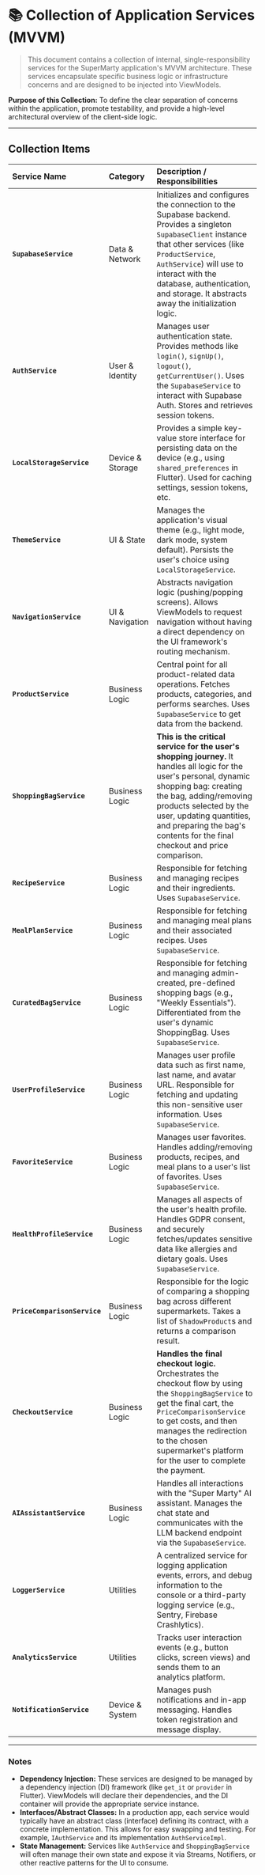 # 📚 Collection of Application Services (MVVM)

> This document contains a collection of internal, single-responsibility services for the SuperMarty application's MVVM architecture. These services encapsulate specific business logic or infrastructure concerns and are designed to be injected into ViewModels.

**Purpose of this Collection:** To define the clear separation of concerns within the application, promote testability, and provide a high-level architectural overview of the client-side logic.

---

## Collection Items

| Service Name                 | Category         | Description / Responsibilities                                                                                                                                                                                                                                                                |
|:-----------------------------|:-----------------|:----------------------------------------------------------------------------------------------------------------------------------------------------------------------------------------------------------------------------------------------------------------------------------------------|
| **`SupabaseService`**        | Data & Network   | Initializes and configures the connection to the Supabase backend. Provides a singleton `SupabaseClient` instance that other services (like `ProductService`, `AuthService`) will use to interact with the database, authentication, and storage. It abstracts away the initialization logic. |
| **`AuthService`**            | User & Identity  | Manages user authentication state. Provides methods like `login()`, `signUp()`, `logout()`, `getCurrentUser()`. Uses the `SupabaseService` to interact with Supabase Auth. Stores and retrieves session tokens.                                                                               |
| **`LocalStorageService`**    | Device & Storage | Provides a simple key-value store interface for persisting data on the device (e.g., using `shared_preferences` in Flutter). Used for caching settings, session tokens, etc.                                                                                                                  |
| **`ThemeService`**           | UI & State       | Manages the application's visual theme (e.g., light mode, dark mode, system default). Persists the user's choice using `LocalStorageService`.                                                                                                                                                 |
| **`NavigationService`**      | UI & Navigation  | Abstracts navigation logic (pushing/popping screens). Allows ViewModels to request navigation without having a direct dependency on the UI framework's routing mechanism.                                                                                                                     |
| **`ProductService`**         | Business Logic   | Central point for all product-related data operations. Fetches products, categories, and performs searches. Uses `SupabaseService` to get data from the backend.                                                                                                                              |
| **`ShoppingBagService`**     | Business Logic   | **This is the critical service for the user's shopping journey.** It handles all logic for the user's personal, dynamic shopping bag: creating the bag, adding/removing products selected by the user, updating quantities, and preparing the bag's contents for the final checkout and price comparison. |
| **`RecipeService`**          | Business Logic   | Responsible for fetching and managing recipes and their ingredients. Uses `SupabaseService`.                                                                                                                                                                                                  |
| **`MealPlanService`**        | Business Logic   | Responsible for fetching and managing meal plans and their associated recipes. Uses `SupabaseService`.                                                                                                                                                                                        |
| **`CuratedBagService`**      | Business Logic   | Responsible for fetching and managing admin-created, pre-defined shopping bags (e.g., "Weekly Essentials"). Differentiated from the user's dynamic ShoppingBag. Uses `SupabaseService`.                                                                                                       |
| **`UserProfileService`**     | Business Logic   | Manages user profile data such as first name, last name, and avatar URL. Responsible for fetching and updating this non-sensitive user information. Uses `SupabaseService`.                                                                                                                     |
| **`FavoriteService`**        | Business Logic   | Manages user favorites. Handles adding/removing products, recipes, and meal plans to a user's list of favorites. Uses `SupabaseService`.                                                                                                                                                       |
| **`HealthProfileService`**   | Business Logic   | Manages all aspects of the user's health profile. Handles GDPR consent, and securely fetches/updates sensitive data like allergies and dietary goals. Uses `SupabaseService`.                                                                                                                 |
| **`PriceComparisonService`** | Business Logic   | Responsible for the logic of comparing a shopping bag across different supermarkets. Takes a list of `ShadowProduct`s and returns a comparison result.                                                                                                                                        |
| **`CheckoutService`**        | Business Logic   | **Handles the final checkout logic.** Orchestrates the checkout flow by using the `ShoppingBagService` to get the final cart, the `PriceComparisonService` to get costs, and then manages the redirection to the chosen supermarket's platform for the user to complete the payment. |
| **`AIAssistantService`**     | Business Logic   | Handles all interactions with the "Super Marty" AI assistant. Manages the chat state and communicates with the LLM backend endpoint via the `SupabaseService`.                                                                                                                                |
| **`LoggerService`**          | Utilities        | A centralized service for logging application events, errors, and debug information to the console or a third-party logging service (e.g., Sentry, Firebase Crashlytics).                                                                                                                     |
| **`AnalyticsService`**       | Utilities        | Tracks user interaction events (e.g., button clicks, screen views) and sends them to an analytics platform.                                                                                                                                                                                   |
| **`NotificationService`**    | Device & System  | Manages push notifications and in-app messaging. Handles token registration and message display.                                                                                                                                                                                              |

---

### Notes

*   **Dependency Injection:** These services are designed to be managed by a dependency injection (DI) framework (like `get_it` or `provider` in Flutter). ViewModels will declare their dependencies, and the DI container will provide the appropriate service instance.
*   **Interfaces/Abstract Classes:** In a production app, each service would typically have an abstract class (interface) defining its contract, with a concrete implementation. This allows for easy swapping and testing. For example, `IAuthService` and its implementation `AuthServiceImpl`.
*   **State Management:** Services like `AuthService` and `ShoppingBagService` will often manage their own state and expose it via Streams, Notifiers, or other reactive patterns for the UI to consume.
